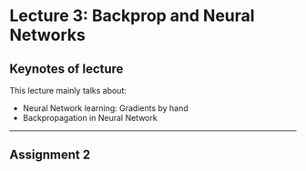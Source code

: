 # Lecture 3: Backprop and Neural Networks

## Keynotes of lecture

This lecture mainly talks about:
- Neural Network learning: Gradients by hand
- Backpropagation in Neural Network

---

## Assignment 2
